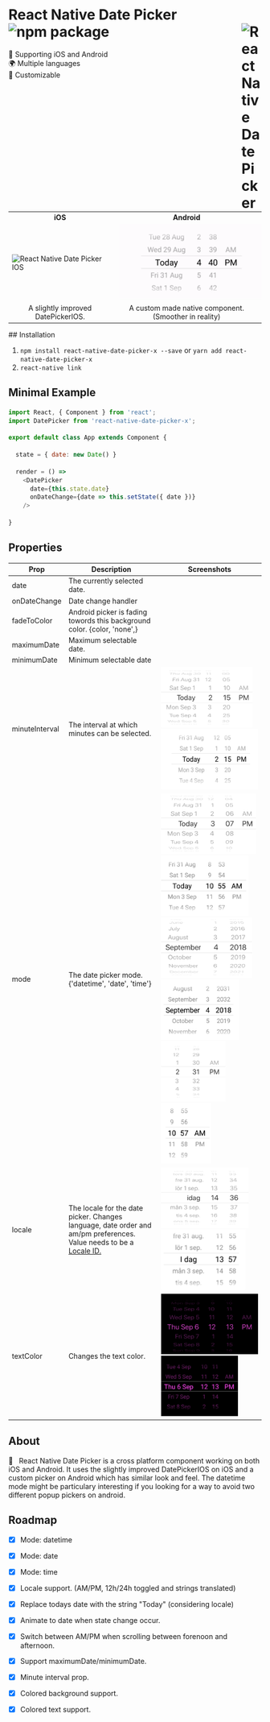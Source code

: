 # React Native Date Picker &nbsp;&nbsp; ![npm package](https://badge.fury.io/js/react-native-date-picker-x.svg)<img src="https://www.iconsdb.com/icons/preview/soylent-red/new-badge-xxl.png" alt="React Native Date Picker" width="40dp" align="right"/>


<!-- 
[![Monthly download](https://img.shields.io/npm/dm/react-native-date-picker-x.svg)](https://img.shields.io/npm/dm/react-native-date-picker-x.svg)
[![Total downloads](https://img.shields.io/npm/dt/react-native-date-picker-x.svg)](https://img.shields.io/npm/dt/react-native-date- picker-x.svg) -->

📱 Supporting iOS and Android <br>
🌍 Multiple languages<br>
🎨 Customizable<br>


<table>
  <tr>
    <td align="center"><b>iOS</b></td>
    <td align="center"><b>Android</b></td>  
  </tr>
   <tr>
    <td><img src="https://facebook.github.io/react-native/docs/assets/DatePickerIOS/maximumDate.gif" alt="React Native Date Picker IOS" width="338px" />
    </td>
    <td><img src="docs/react-native-date-picker-android.gif" alt="React Native Date Picker Android" width="338px" style="margin-left:10px" />
    </td>  
  </tr>
      <tr>
    <td align="center">A slightly improved DatePickerIOS.</td>
    <td align="center">A custom made native component. (Smoother in reality)</td>  
  </tr>
  
  </table>
## Installation

1. `npm install react-native-date-picker-x --save` or  `yarn add react-native-date-picker-x`
2. `react-native link `


## Minimal Example

```js
import React, { Component } from 'react';
import DatePicker from 'react-native-date-picker-x';

export default class App extends Component {

  state = { date: new Date() }

  render = () =>
    <DatePicker
      date={this.state.date}
      onDateChange={date => this.setState({ date })}
    />

}
```

## Properties
Prop | Description | Screenshots
------------ | ------------- | -------------
date | The currently selected date. |
onDateChange | Date change handler |
fadeToColor | Android picker is fading towords this background color. {color, 'none',} |
maximumDate |  Maximum selectable date. |
minimumDate |  Minimum selectable date |
minuteInterval | The interval at which minutes can be selected. | <img src="docs/minute-interval-ios.png" alt="Date picker minute interval IOS" height="120px" /><img src="docs/minute-interval-android.png" alt="Date picker minute interval Android" height="120px" />
mode | The date picker mode. {'datetime', 'date', 'time'} | <img src="docs/datetime-mode-ios.png" alt="Datetime mode ios" height="120px" /><img src="docs/datetime-mode-android.png" alt="datetime mode android" height="120px" /><img src="docs/date-mode-ios.png" alt="date mode ios" height="120px" /><img src="docs/date-mode-android.png" alt="date mode android" height="120px" /><img src="docs/time-mode-ios.png" alt="time mode ios" height="120px" /><img src="docs/time-mode-android.png" alt="time mode android" height="120px" />
locale | The locale for the date picker. Changes language, date order and am/pm preferences. Value needs to be a <a title="react native datepicker locale id" href="https://developer.apple.com/library/content/documentation/MacOSX/Conceptual/BPInternational/LanguageandLocaleIDs/LanguageandLocaleIDs.html">Locale ID.</a>| <img src="docs/locale-ios.png" alt="React Native Date picker locale language ios" height="120px" /><img src="docs/locale-android.png" alt="React Native Date picker locale language android" height="120px" />
textColor | Changes the text color. | <img src="docs/colors-ios.png" alt="text color background color ios" height="120px" /><img src="docs/colors-android.png" alt="Text color background color android" height="120px" />

## About
📅 &nbsp; React Native Date Picker is a cross platform component working on both iOS and Android. It uses the slightly improved DatePickerIOS on iOS and a custom picker on Android which has similar look and feel. The datetime mode might be particulary interesting if you looking for a way to avoid two different popup pickers on android. 


## Roadmap
- [x] Mode: datetime
- [x] Mode: date
- [x] Mode: time
- [x] Locale support. (AM/PM, 12h/24h toggled and strings translated) 
- [x] Replace todays date with the string "Today" (considering locale)
- [x] Animate to date when state change occur. 
- [x] Switch between AM/PM when scrolling between forenoon and afternoon.
- [x] Support maximumDate/minimumDate.
- [x] Minute interval prop.
- [x] Colored background support.
- [x] Colored text support.


<!--
## TODO EXTRA
- [ ] Transparent background support. (Probably need to include transparent gradient).
- [ ] Screen recordings
- [ ] Gray out max/min values. 
- [ ] Align text to right.
-->
